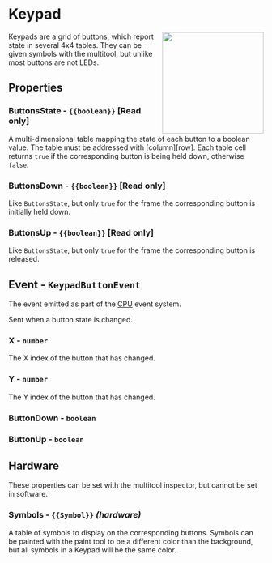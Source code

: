 # Keypad

<img src="https://docs.retrogadgets.game/api/modules/Keypad.png" width="200" align="right">

Keypads are a grid of buttons, which report state in several 4x4 tables. They can be given symbols with the multitool, but unlike most buttons are not LEDs.

## Properties

### ButtonsState - `{{boolean}}` **[Read only]**
A multi-dimensional table mapping the state of each button to a boolean value.
The table must be addressed with [column][row]. Each table cell returns `true` if the corresponding button is being held down, otherwise `false`.

### ButtonsDown - `{{boolean}}` **[Read only]**
Like `ButtonsState`, but only `true` for the frame the corresponding button is initially held down.

### ButtonsUp - `{{boolean}}` **[Read only]**
Like `ButtonsState`, but only `true` for the frame the corresponding button is released.

## Event - `KeypadButtonEvent`
The event emitted as part of the [CPU](../misc/CPU.md) event system.

Sent when a button state is changed.

### X - `number`
The X index of the button that has changed.
### Y - `number`
The Y index of the button that has changed.
### ButtonDown - `boolean`
### ButtonUp - `boolean`

## Hardware
These properties can be set with the multitool inspector, but cannot be set in software.

### Symbols - `{{Symbol}}` *(hardware)*
A table of symbols to display on the corresponding buttons. Symbols can be painted with the paint tool to be a different color than the background, but all symbols in a Keypad will be the same color.

